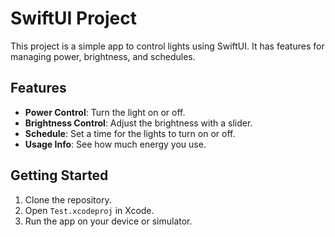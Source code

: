 # SwiftUI Project

This project is a simple app to control lights using SwiftUI. It has features for managing power, brightness, and schedules.

## Features

- **Power Control**: Turn the light on or off.
- **Brightness Control**: Adjust the brightness with a slider.
- **Schedule**: Set a time for the lights to turn on or off.
- **Usage Info**: See how much energy you use.

## Getting Started

1. Clone the repository.
2. Open `Test.xcodeproj` in Xcode.
3. Run the app on your device or simulator.
